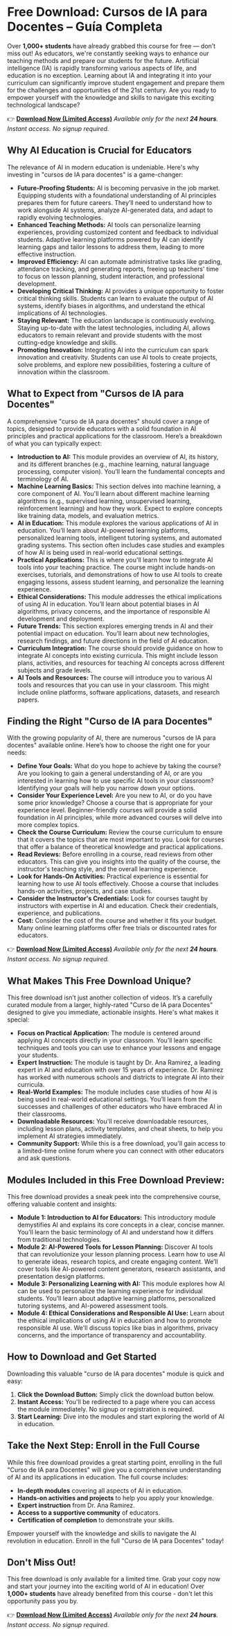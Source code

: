 # Free Download: Cursos de IA para Docentes – Guía Completa

Over **1,000+ students** have already grabbed this course for free — don’t miss out! As educators, we're constantly seeking ways to enhance our teaching methods and prepare our students for the future. Artificial intelligence (IA) is rapidly transforming various aspects of life, and education is no exception. Learning about IA and integrating it into your curriculum can significantly improve student engagement and prepare them for the challenges and opportunities of the 21st century. Are you ready to empower yourself with the knowledge and skills to navigate this exciting technological landscape?

👉 [**Download Now (Limited Access)**](https://udemywork.com/cursos-de-ia-para-docentes)
_Available only for the next **24 hours**. Instant access. No signup required._

## Why AI Education is Crucial for Educators

The relevance of AI in modern education is undeniable. Here's why investing in "cursos de IA para docentes" is a game-changer:

*   **Future-Proofing Students:** AI is becoming pervasive in the job market. Equipping students with a foundational understanding of AI principles prepares them for future careers. They’ll need to understand how to work alongside AI systems, analyze AI-generated data, and adapt to rapidly evolving technologies.
*   **Enhanced Teaching Methods:** AI tools can personalize learning experiences, providing customized content and feedback to individual students. Adaptive learning platforms powered by AI can identify learning gaps and tailor lessons to address them, leading to more effective instruction.
*   **Improved Efficiency:** AI can automate administrative tasks like grading, attendance tracking, and generating reports, freeing up teachers' time to focus on lesson planning, student interaction, and professional development.
*   **Developing Critical Thinking:** AI provides a unique opportunity to foster critical thinking skills. Students can learn to evaluate the output of AI systems, identify biases in algorithms, and understand the ethical implications of AI technologies.
*   **Staying Relevant:** The education landscape is continuously evolving. Staying up-to-date with the latest technologies, including AI, allows educators to remain relevant and provide students with the most cutting-edge knowledge and skills.
*   **Promoting Innovation:** Integrating AI into the curriculum can spark innovation and creativity. Students can use AI tools to create projects, solve problems, and explore new possibilities, fostering a culture of innovation within the classroom.

## What to Expect from "Cursos de IA para Docentes"

A comprehensive "curso de IA para docentes" should cover a range of topics, designed to provide educators with a solid foundation in AI principles and practical applications for the classroom. Here’s a breakdown of what you can typically expect:

*   **Introduction to AI:** This module provides an overview of AI, its history, and its different branches (e.g., machine learning, natural language processing, computer vision). You’ll learn the fundamental concepts and terminology of AI.
*   **Machine Learning Basics:** This section delves into machine learning, a core component of AI. You'll learn about different machine learning algorithms (e.g., supervised learning, unsupervised learning, reinforcement learning) and how they work. Expect to explore concepts like training data, models, and evaluation metrics.
*   **AI in Education:** This module explores the various applications of AI in education. You’ll learn about AI-powered learning platforms, personalized learning tools, intelligent tutoring systems, and automated grading systems. This section often includes case studies and examples of how AI is being used in real-world educational settings.
*   **Practical Applications:** This is where you'll learn how to integrate AI tools into your teaching practice. The course might include hands-on exercises, tutorials, and demonstrations of how to use AI tools to create engaging lessons, assess student learning, and personalize the learning experience.
*   **Ethical Considerations:** This module addresses the ethical implications of using AI in education. You’ll learn about potential biases in AI algorithms, privacy concerns, and the importance of responsible AI development and deployment.
*   **Future Trends:** This section explores emerging trends in AI and their potential impact on education. You’ll learn about new technologies, research findings, and future directions in the field of AI education.
*   **Curriculum Integration:** The course should provide guidance on how to integrate AI concepts into existing curricula. This might include lesson plans, activities, and resources for teaching AI concepts across different subjects and grade levels.
*   **AI Tools and Resources:** The course will introduce you to various AI tools and resources that you can use in your classroom. This might include online platforms, software applications, datasets, and research papers.

## Finding the Right "Curso de IA para Docentes"

With the growing popularity of AI, there are numerous "cursos de IA para docentes" available online. Here’s how to choose the right one for your needs:

*   **Define Your Goals:** What do you hope to achieve by taking the course? Are you looking to gain a general understanding of AI, or are you interested in learning how to use specific AI tools in your classroom? Identifying your goals will help you narrow down your options.
*   **Consider Your Experience Level:** Are you new to AI, or do you have some prior knowledge? Choose a course that is appropriate for your experience level. Beginner-friendly courses will provide a solid foundation in AI principles, while more advanced courses will delve into more complex topics.
*   **Check the Course Curriculum:** Review the course curriculum to ensure that it covers the topics that are most important to you. Look for courses that offer a balance of theoretical knowledge and practical applications.
*   **Read Reviews:** Before enrolling in a course, read reviews from other educators. This can give you insights into the quality of the course, the instructor's teaching style, and the overall learning experience.
*   **Look for Hands-On Activities:** Practical experience is essential for learning how to use AI tools effectively. Choose a course that includes hands-on activities, projects, and case studies.
*   **Consider the Instructor's Credentials:** Look for courses taught by instructors with expertise in AI and education. Check their credentials, experience, and publications.
*   **Cost:** Consider the cost of the course and whether it fits your budget. Many online learning platforms offer free trials or discounted rates for educators.

👉 [**Download Now (Limited Access)**](https://udemywork.com/cursos-de-ia-para-docentes)
_Available only for the next **24 hours**. Instant access. No signup required._

## What Makes This Free Download Unique?

This free download isn’t just another collection of videos. It’s a carefully curated module from a larger, highly-rated "Curso de IA para Docentes" designed to give you immediate, actionable insights. Here's what makes it special:

*   **Focus on Practical Application:** The module is centered around applying AI concepts directly in your classroom. You’ll learn specific techniques and tools you can use to enhance your lessons and engage your students.
*   **Expert Instruction:** The module is taught by Dr. Ana Ramirez, a leading expert in AI and education with over 15 years of experience. Dr. Ramirez has worked with numerous schools and districts to integrate AI into their curricula.
*   **Real-World Examples:** The module includes case studies of how AI is being used in real-world educational settings. You’ll learn from the successes and challenges of other educators who have embraced AI in their classrooms.
*   **Downloadable Resources:** You'll receive downloadable resources, including lesson plans, activity templates, and cheat sheets, to help you implement AI strategies immediately.
*   **Community Support:** While this is a free download, you'll gain access to a limited-time online forum where you can connect with other educators and ask questions.

## Modules Included in this Free Download Preview:

This free download provides a sneak peek into the comprehensive course, offering valuable content and insights:

*   **Module 1: Introduction to AI for Educators:** This introductory module demystifies AI and explains its core concepts in a clear, concise manner. You’ll learn the basic terminology of AI and understand how it differs from traditional technologies.
*   **Module 2: AI-Powered Tools for Lesson Planning:** Discover AI tools that can revolutionize your lesson planning process. Learn how to use AI to generate ideas, research topics, and create engaging content. We’ll cover tools like AI-powered content generators, research assistants, and presentation design platforms.
*   **Module 3: Personalizing Learning with AI:** This module explores how AI can be used to personalize the learning experience for individual students. You’ll learn about adaptive learning platforms, personalized tutoring systems, and AI-powered assessment tools.
*   **Module 4: Ethical Considerations and Responsible AI Use:** Learn about the ethical implications of using AI in education and how to promote responsible AI use. We'll discuss topics like bias in algorithms, privacy concerns, and the importance of transparency and accountability.

## How to Download and Get Started

Downloading this valuable "curso de IA para docentes" module is quick and easy:

1.  **Click the Download Button:** Simply click the download button below.
2.  **Instant Access:** You'll be redirected to a page where you can access the module immediately. No signup or registration is required.
3.  **Start Learning:** Dive into the modules and start exploring the world of AI in education.

## Take the Next Step: Enroll in the Full Course

While this free download provides a great starting point, enrolling in the full "Curso de IA para Docentes" will give you a comprehensive understanding of AI and its applications in education. The full course includes:

*   **In-depth modules** covering all aspects of AI in education.
*   **Hands-on activities and projects** to help you apply your knowledge.
*   **Expert instruction** from Dr. Ana Ramirez.
*   **Access to a supportive community** of educators.
*   **Certification of completion** to demonstrate your skills.

Empower yourself with the knowledge and skills to navigate the AI revolution in education. Enroll in the full "Curso de IA para Docentes" today!

## Don't Miss Out!

This free download is only available for a limited time. Grab your copy now and start your journey into the exciting world of AI in education! Over **1,000+ students** have already benefited from this course - don't let this opportunity pass you by.

👉 [**Download Now (Limited Access)**](https://udemywork.com/cursos-de-ia-para-docentes)
_Available only for the next **24 hours**. Instant access. No signup required._
